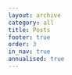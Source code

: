```yaml
---
layout: archive
category: all
title: Posts
footer: true
order: 3
in_nav: true
annualised: true
---
```

